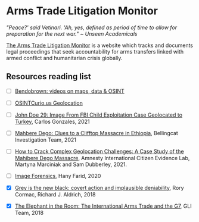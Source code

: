 # Arms Trade Litigation Monitor

_"Peace?' said Vetinari. 'Ah, yes, defined as period of time to allow for preparation for the next war." ~ Unseen Academicals_

[The Arms Trade Litigation Monitor](https://armstradelitigationmonitor.org/) is a website which tracks and documents legal proceedings that seek accountability for arms transfers linked with armed conflict and humanitarian crisis globally. 

## Resources reading list

- [ ] [Bendobrown: videos on maps, data & OSINT](https://www.youtube.com/channel/UCW2WOgSiMr216a27KWG_aqg)
- [ ] [OSINTCurio.us Geolocation](https://osintcurio.us/category/geolocation/)
- [ ] [John Doe 29: Image From FBI Child Exploitation Case Geolocated to Turkey](https://www.bellingcat.com/news/2021/04/30/john-doe-29-image-from-fbi-child-exploitation-case-geolocated-in-turkey/), Carlos Gonzales, 2021
- [ ] [Mahbere Dego: Clues to a Clifftop Massacre in Ethiopia](https://www.bellingcat.com/news/2021/04/01/mahbere-dego-clues-to-a-clifftop-massacre-in-ethiopia/), Bellingcat Investigation Team, 2021
- [ ] [How to Crack Complex Geolocation Challenges: A Case Study of the Mahibere Dego Massacre](https://citizenevidence.org/2021/04/09/geolocation-mahibere-dego/), Amnesty International Citizen Evidence Lab, Martyna Marciniak and Sam Dubberley, 2021.
- [ ] [Image Forensics](https://farid.berkeley.edu/downloads/publications/CVReference20.pdf), Hany Farid, 2020
- [x] [Grey is the new black: covert action and implausible deniability](https://academic.oup.com/ia/article/94/3/477/4992414),  Rory Cormac, Richard J. Aldrich, 2018
- [x] [The Elephant in the Room: The International Arms Trade and the G7](https://www.globalpolicyjournal.com/blog/09/06/2018/elephant-room-international-arms-trade-and-g7), GLI Team, 2018


